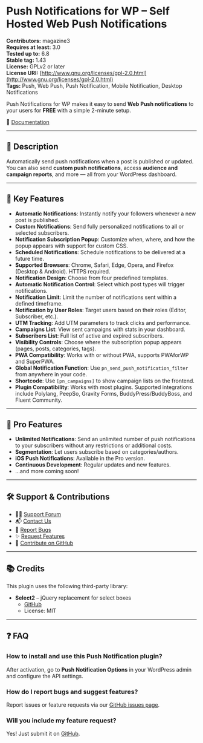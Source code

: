 # Push Notifications for WP – Self Hosted Web Push Notifications

**Contributors:** magazine3  
**Requires at least:** 3.0  
**Tested up to:** 6.8  
**Stable tag:** 1.43  
**License:** GPLv2 or later  
**License URI:** [http://www.gnu.org/licenses/gpl-2.0.html](http://www.gnu.org/licenses/gpl-2.0.html)  
**Tags:** Push, Web Push, Push Notification, Mobile Notification, Desktop Notifications  

Push Notifications for WP makes it easy to send **Web Push notifications** to your users for **FREE** with a simple 2-minute setup.

📖 [Documentation](https://pushnotifications.io/docs/)

---

## 🚀 Description

Automatically send push notifications when a post is published or updated. You can also send **custom push notifications**, access **audience and campaign reports**, and more — all from your WordPress dashboard.

---

## 🔑 Key Features

- **Automatic Notifications**: Instantly notify your followers whenever a new post is published.  
- **Custom Notifications**: Send fully personalized notifications to all or selected subscribers.  
- **Notification Subscription Popup**: Customize when, where, and how the popup appears with support for custom CSS.  
- **Scheduled Notifications**: Schedule notifications to be delivered at a future time.  
- **Supported Browsers**: Chrome, Safari, Edge, Opera, and Firefox (Desktop & Android). HTTPS required.  
- **Notification Design**: Choose from four predefined templates.  
- **Automatic Notification Control**: Select which post types will trigger notifications.  
- **Notification Limit**: Limit the number of notifications sent within a defined timeframe.  
- **Notification by User Roles**: Target users based on their roles (Editor, Subscriber, etc.).  
- **UTM Tracking**: Add UTM parameters to track clicks and performance.  
- **Campaigns List**: View sent campaigns with stats in your dashboard.  
- **Subscribers List**: Full list of active and expired subscribers.  
- **Visibility Controls**: Choose where the subscription popup appears (pages, posts, categories, tags).  
- **PWA Compatibility**: Works with or without PWA, supports PWAforWP and SuperPWA.  
- **Global Notification Function**: Use `pn_send_push_notification_filter` from anywhere in your code.  
- **Shortcode**: Use `[pn_campaigns]` to show campaign lists on the frontend.  
- **Plugin Compatibility**: Works with most plugins. Supported integrations include Polylang, PeepSo, Gravity Forms, BuddyPress/BuddyBoss, and Fluent Community.

---

## 🌟 Pro Features

- **Unlimited Notifications**: Send an unlimited number of push notifications to your subscribers without any restrictions or additional costs.
- **Segmentation**: Let users subscribe based on categories/authors.  
- **iOS Push Notifications**: Available in the Pro version.  
- **Continuous Development**: Regular updates and new features.  
- ...and more coming soon!

---

## 🛠 Support & Contributions

- 🧑‍💻 [Support Forum](https://wordpress.org/support/plugin/push-notification)  
- 📬 [Contact Us](http://pushnotifications.io/contact)  
- 🐛 [Report Bugs](https://github.com/ahmedkaludi/push-notification/issues)  
- ✨ [Request Features](https://github.com/ahmedkaludi/push-notification/issues/new)  
- 🧠 [Contribute on GitHub](https://github.com/ahmedkaludi/push-notification)

---

## 📚 Credits

This plugin uses the following third-party library:

- **Select2** – jQuery replacement for select boxes  
  - [GitHub](https://github.com/select2/select2)  
  - License: MIT  

---

## ❓ FAQ

### How to install and use this Push Notification plugin?

After activation, go to **Push Notification Options** in your WordPress admin and configure the API settings.

### How do I report bugs and suggest features?

Report issues or feature requests via our [GitHub issues page](https://github.com/ahmedkaludi/push-notification/issues).

### Will you include my feature request?

Yes! Just submit it on [GitHub](https://github.com/ahmedkaludi/push-notification/issues/new).